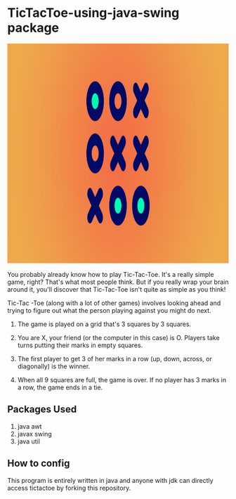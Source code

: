 # TicTacToe-using-java-swing package
<img src="javascript-tic-tac-toe-tutorial-react.png" alt="TicTacToe" style="height: 500px; width:1000px;"/>


You probably already know how to play Tic-Tac-Toe. It's a really simple game, right? That's what most people think. But if you really wrap your brain around it, you'll discover that Tic-Tac-Toe isn't quite as simple as you think!

Tic-Tac -Toe (along with a lot of other games) involves looking ahead and trying to figure out what the person playing against you might do next.


1. The game is played on a grid that's 3 squares by 3 squares.

2. You are X, your friend (or the computer in this case) is O. Players take turns putting their marks in empty squares.

3. The first player to get 3 of her marks in a row (up, down, across, or diagonally) is the winner.

4. When all 9 squares are full, the game is over. If no player has 3 marks in a row, the game ends in a tie.

## Packages Used

1. java awt
2. javax swing
3. java util

## How to config

This program is entirely written in java and anyone with jdk can directly access tictactoe by forking this repository.
